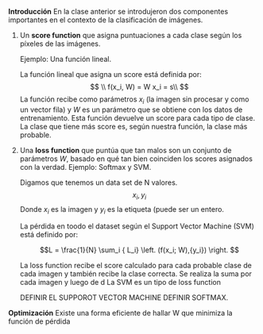 **Introducción**
En la clase anterior se introdujeron dos componentes importantes en el contexto de la clasificación de imágenes.

 1. Un **score function** que asigna puntuaciones a cada clase según los píxeles de las imágenes.

	Ejemplo: Una función lineal.
	
	 La función lineal que asigna un score está definida por:
	$$
	\\ f(x_i, W) =  W x_i  = s\\
	$$
	La función recibe como parámetros $x_i$ (la imagen sin procesar y como un vector fila) y $W$ es un parámetro que se obtiene con los datos de entrenamiento. Esta función devuelve un score para cada tipo de clase. La clase que tiene más score es, según nuestra función, la clase más probable. 

 2. Una **loss function** que puntúa que tan malos son un conjunto de parámetros  $W$, basado en qué tan bien coinciden los scores asignados con la verdad. Ejemplo: Softmax y SVM.
 
	Digamos que tenemos un data set de N valores.
$${x_i, y_i}$$
Donde $x_i$ es la imagen y $y_i$ es la etiqueta (puede ser un entero.

	La pérdida en toodo el dataset según el Support Vector Machine (SVM) está definido por:
	
	$$L = \frac{1}{N} \sum_i { L_i} \left. (f(x_i; W),{y_i}) \right. $$
	
	La loss function recibe el score calculado para cada probable clase de cada imagen y también recibe la clase correcta. Se realiza la suma por cada imagen y luego de d
	La SVM es un tipo de loss function

	DEFINIR EL SUPPOROT VECTOR MACHINE
	DEFINIR SOFTMAX.

**Optimización**
Existe una forma eficiente de hallar W que minimiza la función de pérdida



<!--stackedit_data:
eyJoaXN0b3J5IjpbLTIwNTQ2NTE3NCwtOTQ0Nzc5ODgzLC04ND
c3MjkwMjIsMTIxNjgwMTQ1Nyw1NDQ1NjY0NTEsLTE5MjMxOTYz
MTAsLTEwMDQ3MzA0MTMsODExMDQ3NjgyLC0xMzE0NDY2NTQsMT
QzMDA4NDU5OCw3MzA5OTgxMTZdfQ==
-->